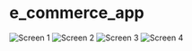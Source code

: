 # e_commerce_app

![Screen 1](https://github.com/AkbarshohAbdurashidov/e_commerce_app/blob/main/preview/Screen1.PNG)
![Screen 2](https://github.com/AkbarshohAbdurashidov/e_commerce_app/blob/main/preview/Screenn2.PNG)
![Screen 3](https://github.com/AkbarshohAbdurashidov/e_commerce_app/blob/main/preview/Screenn3.PNG)
![Screen 4](https://github.com/AkbarshohAbdurashidov/e_commerce_app/blob/main/preview/Screenn4.PNG)
